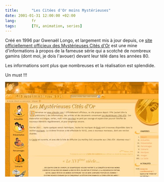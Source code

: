 ```yaml
---
title:      "Les Citées d'Or moins Mystérieuses"
date: 2001-01-31 12:00:00 +02:00
lang:       fr
tags:       [TV, animation, series]
---
```


Créé en 1996 par Gwenaël Longo, et largement mis à jour depuis, ce [site officiellement officieux des Mystérieuses Cités d'Or](http://www.citesdor.com/) est une mine d'informations à propos de la fameuse série qui a scotché de nombreux gamins (dont moi, je dois l'avouer) devant leur télé dans les années 80.

Les informations sont plus que nombreuses et la réalisation est splendide.

Un must !!!

![](les-mysterieuses-cites-d-or.jpg)
